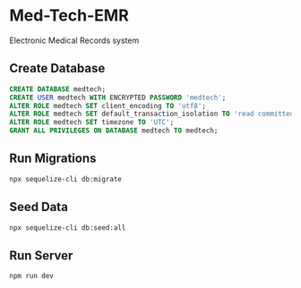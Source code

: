 # Med-Tech-EMR

Electronic Medical Records system

## Create Database

```sql
CREATE DATABASE medtech;
CREATE USER medtech WITH ENCRYPTED PASSWORD 'medtech';
ALTER ROLE medtech SET client_encoding TO 'utf8';
ALTER ROLE medtech SET default_transaction_isolation TO 'read committed';
ALTER ROLE medtech SET timezone TO 'UTC';
GRANT ALL PRIVILEGES ON DATABASE medtech TO medtech;
```


## Run Migrations
```bash
npx sequelize-cli db:migrate
```


## Seed Data
```bash
npx sequelize-cli db:seed:all
```


## Run Server
```bash
npm run dev
```